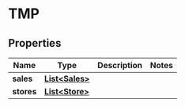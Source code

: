 # TMP

## Properties
Name | Type | Description | Notes
------------ | ------------- | ------------- | -------------
**sales** | [**List&lt;Sales&gt;**](Sales.md) |  | 
**stores** | [**List&lt;Store&gt;**](Store.md) |  | 
